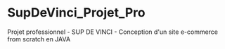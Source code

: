 # SupDeVinci_Projet_Pro
Projet professionnel - SUP DE VINCI - Conception d'un site e-commerce from scratch en JAVA
